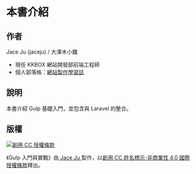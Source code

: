 # 本書介紹

## 作者

Jace Ju (jaceju) / 大澤木小鐵

* 現任 KKBOX 網站開發部前端工程師
* 個人部落格：[網站製作學習誌](http://www.jaceju.net/)

## 說明

本書介紹 Gulp 基礎入門，並包含與 Laravel 的整合。

## 版權

<a rel="license" href="http://creativecommons.org/licenses/by-nc/4.0/"><img alt="創用 CC 授權條款" style="border-width:0" src="https://i.creativecommons.org/l/by-nc/4.0/88x31.png" /></a>

<span xmlns:dct="http://purl.org/dc/terms/" property="dct:title">《Gulp 入門與實戰》</span>由<a xmlns:cc="http://creativecommons.org/ns#" href="http://www.jaceju.net/" property="cc:attributionName" rel="cc:attributionURL"> Jace Ju </a>製作，以<a rel="license" href="http://creativecommons.org/licenses/by-nc/4.0/">創用 CC 姓名標示-非商業性 4.0 國際 授權條款</a>釋出。


